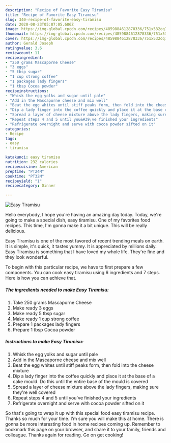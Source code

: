 ```yaml
---
description: "Recipe of Favorite Easy Tiramisu"
title: "Recipe of Favorite Easy Tiramisu"
slug: 340-recipe-of-favorite-easy-tiramisu
date: 2020-08-23T05:07:05.686Z
image: https://img-global.cpcdn.com/recipes/4859884612878336/751x532cq70/easy-tiramisu-recipe-main-photo.jpg
thumbnail: https://img-global.cpcdn.com/recipes/4859884612878336/751x532cq70/easy-tiramisu-recipe-main-photo.jpg
cover: https://img-global.cpcdn.com/recipes/4859884612878336/751x532cq70/easy-tiramisu-recipe-main-photo.jpg
author: Gerald Joseph
ratingvalue: 3.6
reviewcount: 11
recipeingredient:
- "250 grams Mascaporne Cheese"
- "3 eggs"
- "5 tbsp sugar"
- "1 cup strong coffee"
- "1 packages lady fingers"
- "1 tbsp Cocoa powder"
recipeinstructions:
- "Whisk the egg yolks and sugar until pale"
- "Add in the Mascaporne cheese and mix well"
- "Beat the egg whites until stiff peaks form, then fold into the cheese mixture"
- "Dip a lady finger into the coffee quickly and place it at the base of a cake mould. Do this until the entire base of the mould is covered"
- "Spread a layer of cheese mixture above the lady fingers, making sure they&#39;re well covered"
- "Repeat steps 4 and 5 until you&#39;ve finished your ingredients"
- "Refrigerate overnight and serve with cocoa powder sifted on it"
categories:
- Recipe
tags:
- easy
- tiramisu

katakunci: easy tiramisu 
nutrition: 232 calories
recipecuisine: American
preptime: "PT24M"
cooktime: "PT32M"
recipeyield: "1"
recipecategory: Dinner

---
```



![Easy Tiramisu](https://img-global.cpcdn.com/recipes/4859884612878336/751x532cq70/easy-tiramisu-recipe-main-photo.jpg)

Hello everybody, I hope you're having an amazing day today. Today, we're going to make a special dish, easy tiramisu. One of my favorites food recipes. This time, I'm gonna make it a bit unique. This will be really delicious.



Easy Tiramisu is one of the most favored of recent trending meals on earth. It is simple, it's quick, it tastes yummy. It is appreciated by millions daily. Easy Tiramisu is something that I have loved my whole life. They're fine and they look wonderful.


To begin with this particular recipe, we have to first prepare a few components. You can cook easy tiramisu using 6 ingredients and 7 steps. Here is how you can achieve that.

<!--inarticleads1-->

##### The ingredients needed to make Easy Tiramisu:

1. Take 250 grams Mascaporne Cheese
1. Make ready 3 eggs
1. Make ready 5 tbsp sugar
1. Make ready 1 cup strong coffee
1. Prepare 1 packages lady fingers
1. Prepare 1 tbsp Cocoa powder




<!--inarticleads2-->

##### Instructions to make Easy Tiramisu:

1. Whisk the egg yolks and sugar until pale
1. Add in the Mascaporne cheese and mix well
1. Beat the egg whites until stiff peaks form, then fold into the cheese mixture
1. Dip a lady finger into the coffee quickly and place it at the base of a cake mould. Do this until the entire base of the mould is covered
1. Spread a layer of cheese mixture above the lady fingers, making sure they&#39;re well covered
1. Repeat steps 4 and 5 until you&#39;ve finished your ingredients
1. Refrigerate overnight and serve with cocoa powder sifted on it




So that's going to wrap it up with this special food easy tiramisu recipe. Thanks so much for your time. I'm sure you will make this at home. There is gonna be more interesting food in home recipes coming up. Remember to bookmark this page on your browser, and share it to your family, friends and colleague. Thanks again for reading. Go on get cooking!
